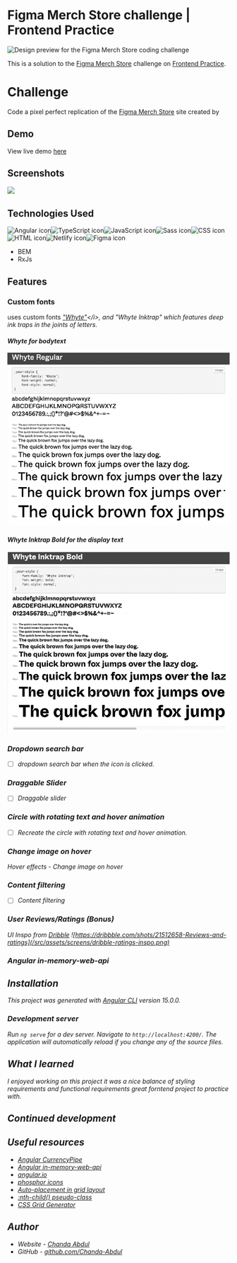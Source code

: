 # Figma Merch Store challenge | Frontend Practice

<!-- A brief description of the project. -->
![Design preview for the Figma Merch Store  coding challenge](https://www.frontendpractice.com/_next/image?url=%2Ffullsize%2FC2-figma.png&w=1200&q=90)

This is a solution to the [Figma Merch Store](https://www.frontendpractice.com/projects/figma) challenge on [Frontend Practice](https://www.frontendpractice.com/).  
# Challenge


Code a pixel perfect replication of the [Figma Merch Store](https://store.figma.com/) site created by [ ](#)
## Demo
View live demo [here](https://inquisitive-strudel-fa01fb.netlify.app/)

## Screenshots
<!-- Insert a few screenshots of the project, showcasing its functionality and design. -->
![](https://www.frontendpractice.com/_next/image?url=%2Ffullsize%2FC2-figma.png&w=1200&q=90)
## Technologies Used
<!-- List the programming languages, frameworks, libraries, and any other tools or technologies used in the project. -->
<img src="https://img.shields.io/badge/Angular-DD0031?style=for-the-badge&logo=angular&logoColor=white" alt="Angular icon" height="30" /><img src="https://img.shields.io/badge/TypeScript-007ACC?style=for-the-badge&logo=typescript&logoColor=white" alt="TypeScript icon" height="30" /><img src="https://img.shields.io/badge/JavaScript-323330?style=for-the-badge&logo=javascript&logoColor=F7DF1E" alt="JavaScript icon" height="30" /><img src="https://img.shields.io/badge/Sass-CC6699?style=for-the-badge&logo=sass&logoColor=white" alt="Sass icon" height="30" /><img src="https://img.shields.io/badge/CSS3-1572B6?style=for-the-badge&logo=css3&logoColor=white" alt="CSS icon" height="30" /><img src="https://img.shields.io/badge/HTML5-E34F26?style=for-the-badge&logo=html5&logoColor=white" alt="HTML icon" height="30" /><img src="https://img.shields.io/badge/Netlify-00C7B7?style=for-the-badge&logo=netlify&logoColor=white" alt="Netlify icon" height="30" /><img src="https://img.shields.io/badge/Figma-F24E1E?style=for-the-badge&logo=figma&logoColor=white" alt="Figma icon" height="30" />
- BEM
- RxJs 

## Features
<!-- List the main features of the project, with brief descriptions of each. -->
### Custom fonts
uses custom fonts  <i>["Whyte"]('https://www.typewolf.com/whyte')</i>, and <i>"Whyte Inktrap"</i> which features deep ink traps in the joints of letters.  
#### Whyte for bodytext
![](src/assets/screens/font-body.png)
#### Whyte Inktrap Bold for the display text
![](src/assets/screens/font-display.png)
<!-- TO-DO => NAV COMPONENT -->
<!-- TO-DO => /HOME  dropdown mobile menu -->
### Dropdown search bar
- [ ] dropdown search bar when the icon is clicked.
<!-- TO-DO => HERO/HEADER COMPONENT -->
### Draggable Slider 
- [ ] Draggable slider <!-- How to Create a Draggable slider-->
### Circle with rotating text and hover animation
- [ ] Recreate the circle with rotating text and hover animation.
<!-- TO-DO => /HOME COMPONENT -->

<!-- TO-DO => create custom currency pipe to change product price according to selected region  -->
<!-- TO-DO => Add Chaotic sticker Sprinkle -->
<!-- TO-DO => organize SVGs -->

### Change image on hover

Hover effects - Change image on hover

<!-- TO-DO => #SHOP COMPONENT -->
<!-- TO-DO => /ABOUT COMPONENT -->
<!-- TO-DO => /SEARCH COMPONENT -->
### Content filtering
- [ ] Content filtering
<!-- TO-DO => /CART COMPONENT 

Add a shopping cart: Implement a shopping cart feature that allows users to add products to their cart and view their cart on the homepage.

-->
<!-- TO-DO => Implement checkout: Implement a checkout feature that allows users to enter their payment and shipping information and complete their purchase. -->
<!-- TO-DO => footer ticker tape -->
### User Reviews/Ratings (Bonus)
<!-- TO-DO => create /REVIEW component -->
UI Inspo from [Dribble](https://dribbble.com/shots/21512658-Reviews-and-ratings) ![https://dribbble.com/shots/21512658-Reviews-and-ratings](/src/assets/screens/dribble-ratings-inspo.png)

### Angular in-memory-web-api
## Installation
<!-- Provide step-by-step instructions on how to download, install, and run the project on a local machine. -->
This project was generated with [Angular CLI](https://github.com/angular/angular-cli) version 15.0.0.

### Development server

Run `ng serve` for a dev server. Navigate to `http://localhost:4200/`. The application will automatically reload if you change any of the source files.



## What I learned

I enjoyed working on this project it was a nice balance of styling requirements and functional requirements great forntend project to practice with.

<!-- Process  

Set up your Angular environment: Install the Angular CLI, create a new project, and set up any necessary dependencies.

Create components: Create components for your homepage, product listing, and product detail pages. You may also want to create a header and footer component.

Set up routing: Set up routing so that users can navigate between pages.

Connect to a backend: Connect to a backend that provides data about your products. This can be done using HTTP requests or a service.

-->

<!-- Display products: Use Angular's data binding to display the products on the /product-list page. -->
<!-- TO-DO => /product-list -->
<!-- TO-DO => Display products: Use Angular's data binding to display the products on the /product-card pages.  -->
<!-- Stateless Observable Service  -->
## Continued development
## Useful resources
<!-- List any external resources or libraries used in the project, as well as any contributors or collaborators. -->
- [ Angular CurrencyPipe](https://angular.io/api/common/CurrencyPipe)
- [Angular in-memory-web-api](https://angular.io/tutorial/tour-of-heroes/toh-pt6)
-  [angular.io](https://angular.io/tutorial/tour-of-heroes/toh-pt2)
- [phosphor icons](https://phosphoricons.com/)
- [Auto-placement in grid layout](https://developer.mozilla.org/en-US/docs/Web/CSS/CSS_grid_layout/Auto-placement_in_grid_layout)
- [:nth-child() pseudo-class](https://www.w3.org/TR/selectors/#nth-child-pseudo)
- [CSS Grid Generator](https://cssgrid-generator.netlify.app/)
## Author

- Website - [Chanda Abdul](https://www.Chandabdul.dev)
- GitHub - [github.com/Chanda-Abdul](https://github.com/Chanda-Abdul)




